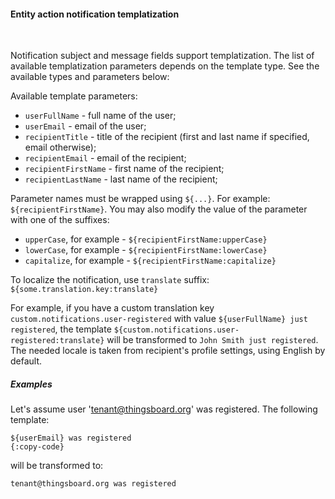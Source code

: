 #### Entity action notification templatization

<div class="divider"></div>
<br/>

Notification subject and message fields support templatization.
The list of available templatization parameters depends on the template type.
See the available types and parameters below:

Available template parameters:

* `userFullName` - full name of the user;
* `userEmail` - email of the user;
* `recipientTitle` - title of the recipient (first and last name if specified, email otherwise);
* `recipientEmail` - email of the recipient;
* `recipientFirstName` - first name of the recipient;
* `recipientLastName` - last name of the recipient;

Parameter names must be wrapped using `${...}`. For example: `${recipientFirstName}`.
You may also modify the value of the parameter with one of the suffixes:

* `upperCase`, for example - `${recipientFirstName:upperCase}`
* `lowerCase`, for example - `${recipientFirstName:lowerCase}`
* `capitalize`, for example - `${recipientFirstName:capitalize}`

To localize the notification, use `translate` suffix: `${some.translation.key:translate}`

For example, if you have a custom translation key `custom.notifications.user-registered` with value `${userFullName} just registered`, the template
`${custom.notifications.user-registered:translate}` will be transformed to `John Smith just registered`.
The needed locale is taken from recipient's profile settings, using English by default.


<div class="divider"></div>

##### Examples

Let's assume user 'tenant@thingsboard.org' was registered.
The following template:

```text
${userEmail} was registered
{:copy-code}
```

will be transformed to:

```text
tenant@thingsboard.org was registered
```

<br>
<br>
